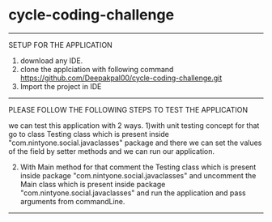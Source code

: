 # cycle-coding-challenge
***********************************************************
SETUP FOR THE APPLICATION

1) download any IDE.
2) clone the applciation with following command 
https://github.com/Deepakpal00/cycle-coding-challenge.git
3) Import the project in IDE
***********************************************************
PLEASE FOLLOW THE FOLLOWING STEPS TO TEST THE APPLICATION

we can test this application with 2 ways.
1)with unit testing concept for that go to class Testing class which is present inside "com.nintyone.social.javaclasses" package and there we can set the values of the field by setter methods and we can run our application.

2) With Main method for that comment the Testing class which is present inside package "com.nintyone.social.javaclasses" and uncomment the Main class which is present inside package "com.nintyone.social.javaclasses" and run the application and pass arguments from commandLine.

*************************************************************

 
